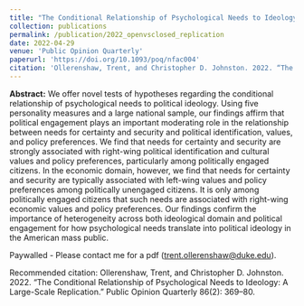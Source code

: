 ```yaml
---
title: "The Conditional Relationship of Psychological Needs to Ideology: A Large-Scale Replication"
collection: publications
permalink: /publication/2022_openvsclosed_replication
date: 2022-04-29
venue: 'Public Opinion Quarterly'
paperurl: 'https://doi.org/10.1093/poq/nfac004'
citation: 'Ollerenshaw, Trent, and Christopher D. Johnston. 2022. “The Conditional Relationship of Psychological Needs to Ideology: A Large-Scale Replication.” Public Opinion Quarterly 86(2): 369–80.'
---
```

**Abstract:** We offer novel tests of hypotheses regarding the conditional relationship of psychological needs to political ideology. Using five personality measures and a large national sample, our findings affirm that political engagement plays an important moderating role in the relationship between needs for certainty and security and political identification, values, and policy preferences. We find that needs for certainty and security are strongly associated with right-wing political identification and cultural values and policy preferences, particularly among politically engaged citizens. In the economic domain, however, we find that needs for certainty and security are typically associated with left-wing values and policy preferences among politically unengaged citizens. It is only among politically engaged citizens that such needs are associated with right-wing economic values and policy preferences. Our findings confirm the importance of heterogeneity across both ideological domain and political engagement for how psychological needs translate into political ideology in the American mass public.

Paywalled - Please contact me for a pdf (trent.ollerenshaw@duke.edu). 

Recommended citation: Ollerenshaw, Trent, and Christopher D. Johnston. 2022. “The Conditional Relationship of Psychological Needs to Ideology: A Large-Scale Replication.” Public Opinion Quarterly 86(2): 369–80.
